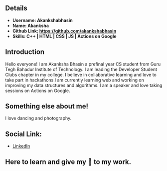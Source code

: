 ## Details

- **Username: Akankshabhasin**
- **Name: Akanksha**
- **Github Link: https://github.com/akankshabhasin**
- **Skills: C++ | HTML | CSS | JS | Actions on Google**

## Introduction

Hello everyone! I am Akanksha Bhasin a prefinal year CS student from Guru Tegh Bahadur Institute of Technology. I am leading the Developer Student Clubs chapter in my college. I believe in collaborative learning and love to take part in hackathons.I am currently learning web and working on improving my data structures and algorithms. I am a speaker and love taking sessions on Actions on Google.

## Something else about me!

I love dancing and photography.

## Social Link:

- [LinkedIn](https://www.linkedin.com/in/akankshabhasin/)
<!-- - [Instagram](https://www.instagram.com/akankshab786/) -->

## Here to learn and give my 💯 to my work.
